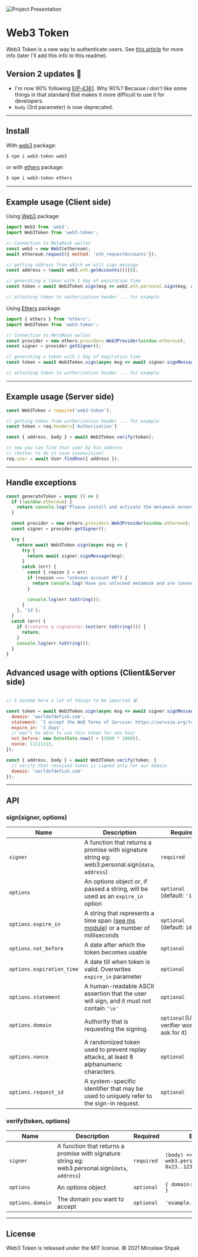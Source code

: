 ![Project Presentation](https://github.com/bytesbay/web3-token/raw/main/resources/logo.jpg "Web3 Token")

# Web3 Token

Web3 Token is a new way to authenticate users. See [this article](https://medium.com/@bytesbay/you-dont-need-jwt-anymore-974aa6196976) for more info (later I'll add this info to this readme).

## Version 2 updates 🎉
- I'm now 90% following [EIP-4361](https://github.com/ethereum/EIPs/blob/master/EIPS/eip-4361.md). Why 90%? Because i don't like some things in that standard that makes it more difficult to use it for developers.
- `body` (3rd parameter) is now deprecated.

---
## Install

With [web3](https://www.npmjs.com/package/web3) package:

```bash
$ npm i web3-token web3
```

or with [ethers](https://www.npmjs.com/package/ethers) package:

```bash
$ npm i web3-token ethers
```

---

## Example usage (Client side)

Using [Web3](https://www.npmjs.com/package/web3) package:

```js
import Web3 from 'web3';
import Web3Token from 'web3-token';

// Connection to MetaMask wallet
const web3 = new Web3(ethereum);
await ethereum.request({ method: 'eth_requestAccounts'});

// getting address from which we will sign message
const address = (await web3.eth.getAccounts())[0];

// generating a token with 1 day of expiration time
const token = await Web3Token.sign(msg => web3.eth.personal.sign(msg, address), '1d');

// attaching token to authorization header ... for example
```

Using [Ethers](https://www.npmjs.com/package/ethers) package:

```js
import { ethers } from "ethers";
import Web3Token from 'web3-token';

// Connection to MetaMask wallet
const provider = new ethers.providers.Web3Provider(window.ethereum);
const signer = provider.getSigner();

// generating a token with 1 day of expiration time
const token = await Web3Token.sign(async msg => await signer.signMessage(msg), '1d');

// attaching token to authorization header ... for example
```

---

## Example usage (Server side)
```js
const Web3Token = require('web3-token');

// getting token from authorization header ... for example
const token = req.headers['Authorization']

const { address, body } = await Web3Token.verify(token);

// now you can find that user by his address 
// (better to do it case insensitive)
req.user = await User.findOne({ address });
```

---

## Handle exceptions

```js
const generateToken = async () => {
  if (!window.ethereum) {
    return console.log('Please install and activate the metamask extension!');
  }

  const provider = new ethers.providers.Web3Provider(window.ethereum);
  const signer = provider.getSigner();

  try {
    return await Web3Token.sign(async msg => {
      try {
        return await signer.signMessage(msg);
      }
      catch (err) {
        const { reason } = err;
        if (reason === "unknown account #0") {
          return console.log('Have you unlocked metamask and are connected to this page?')
        }

        console.log(err.toString());
      }
    }, '1d');
  }
  catch (err) {
    if (/returns a signature/.test(err.toString())) {
      return;
    }
    console.log(err.toString());
  }
}
```

## Advanced usage with options (Client&Server side)
```js

// I assume here a lot of things to be imported 😀

const token = await Web3Token.sign(async msg => await signer.signMessage(msg), {
  domain: 'worldofdefish.com',
  statement: 'I accept the WoD Terms of Service: https://service.org/tos',
  expire_in: '3 days',
  // won't be able to use this token for one hour
  not_before: new Date(Date.now() + (3600 * 1000)),
  nonce: 11111111,
});

const { address, body } = await Web3Token.verify(token, {
  // verify that received token is signed only for our domain
  domain: 'worldofdefish.com'
});

```

---

## API

### sign(signer, options)
Name | Description | Required | Example
--- | --- | --- | ---
`signer` | A function that returns a promise with signature string eg: web3.personal.sign(`data`, `address`) | `required` | `(body) => web3.personal.sign(body, '0x23..1234')`
`options` | An options object or, if passed a string, will be used as an `expire_in` option | `optional` (default: `'1d'`) | `{}` or `'1 day'`
`options.expire_in` | A string that represents a time span ([see ms module](https://github.com/vercel/ms)) or a number of milliseconds | `optional` (default: `1d`) | `'1 day'`
`options.not_before` | A date after which the token becomes usable | `optional` | `new Date('12-12-2012')`
`options.expiration_time` | A date till when token is valid. Overwrites `expire_in` parameter | `optional` | `new Date('12-12-2012')`
`options.statement` | A human-readable ASCII assertion that the user will sign, and it must not contain `'\n'` | `optional` | `'I accept the ServiceOrg Terms of Service: https://service.org/tos'`
`options.domain` | Authority that is requesting the signing. | `optional`(Unless verifier won't ask for it) | `'example.com'`
`options.nonce` | A randomized token used to prevent replay attacks, at least 8 alphanumeric characters. | `optional` | `12345678`
`options.request_id` | A system-specific identifier that may be used to uniquely refer to the sign-in request. | `optional` | `231`


### verify(token, options)
Name | Description | Required | Example
--- | --- | --- | ---
`signer` | A function that returns a promise with signature string eg: web3.personal.sign(`data`, `address`) | `required` | `(body) => web3.personal.sign(body, 0x23..1234)`
`options` | An options object | `optional` | `{ domain: 'example.com' }`
`options.domain` | The domain you want to accept | `optional` | `'example.com'`

---

## License
Web3 Token is released under the MIT license. © 2021 Miroslaw Shpak
